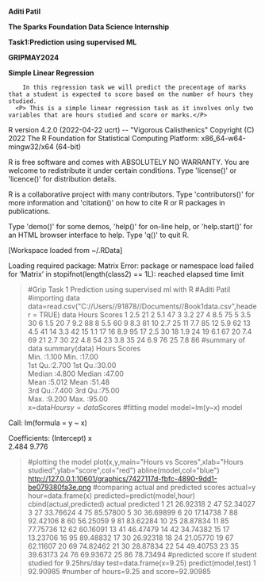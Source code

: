 **Aditi Patil**


**The Sparks Foundation Data Science Internship**


**Task1:Prediction using supervised ML**


**GRIPMAY2024**


**Simple Linear Regression**


        In this regression task we will predict the precentage of marks that a student is expected to score based on the number of hours they studied.
      <P> This is a simple linear regression task as it involves only two variables that are hours studied and score or marks.</P> 
      
R version 4.2.0 (2022-04-22 ucrt) -- "Vigorous Calisthenics"
Copyright (C) 2022 The R Foundation for Statistical Computing
Platform: x86_64-w64-mingw32/x64 (64-bit)

R is free software and comes with ABSOLUTELY NO WARRANTY.
You are welcome to redistribute it under certain conditions.
Type 'license()' or 'licence()' for distribution details.

R is a collaborative project with many contributors.
Type 'contributors()' for more information and
'citation()' on how to cite R or R packages in publications.

Type 'demo()' for some demos, 'help()' for on-line help, or
'help.start()' for an HTML browser interface to help.
Type 'q()' to quit R.

[Workspace loaded from ~/.RData]

Loading required package: Matrix
Error: package or namespace load failed for ‘Matrix’ in stopifnot(length(class2) == 1L):
 reached elapsed time limit
> #Grip Task 1 Prediction using supervised ml with R
> #Aditi Patil 
> #importing data
> data=read.csv("C://Users//91878//Documents//Book1data.csv",header = TRUE)
> data
   Hours Scores
1    2.5     21
2    5.1     47
3    3.2     27
4    8.5     75
5    3.5     30
6    1.5     20
7    9.2     88
8    5.5     60
9    8.3     81
10   2.7     25
11   7.7     85
12   5.9     62
13   4.5     41
14   3.3     42
15   1.1     17
16   8.9     95
17   2.5     30
18   1.9     24
19   6.1     67
20   7.4     69
21   2.7     30
22   4.8     54
23   3.8     35
24   6.9     76
25   7.8     86
> #summary of data
> summary(data)
     Hours           Scores     
 Min.   :1.100   Min.   :17.00  
 1st Qu.:2.700   1st Qu.:30.00  
 Median :4.800   Median :47.00  
 Mean   :5.012   Mean   :51.48  
 3rd Qu.:7.400   3rd Qu.:75.00  
 Max.   :9.200   Max.   :95.00  
> x=data$Hours
> y=data$Scores
> #fitting model
> model=lm(y~x)
> model

Call:
lm(formula = y ~ x)

Coefficients:
(Intercept)            x  
      2.484        9.776  

> #plotting the model
> plot(x,y,main="Hours vs Scores",xlab="Hours studied",ylab="score",col="red")
> abline(model,col="blue")
> http://127.0.0.1:10601/graphics/7427117d-fbfc-4890-9dd1-be079380fa3e.png
> #comparing actual and predicted scores
> actual=y
> hour=data.frame(x)
> predicted=predict(model,hour)
> cbind(actual,predicted)
   actual predicted
1      21  26.92318
2      47  52.34027
3      27  33.76624
4      75  85.57800
5      30  36.69899
6      20  17.14738
7      88  92.42106
8      60  56.25059
9      81  83.62284
10     25  28.87834
11     85  77.75736
12     62  60.16091
13     41  46.47479
14     42  34.74382
15     17  13.23706
16     95  89.48832
17     30  26.92318
18     24  21.05770
19     67  62.11607
20     69  74.82462
21     30  28.87834
22     54  49.40753
23     35  39.63173
24     76  69.93672
25     86  78.73494
> #predicted score if student studied for 9.25hrs/day
> test=data.frame(x=9.25)
> predict(model,test)
       1 
92.90985 
> #number of hours=9.25 and score=92.90985 
> 
